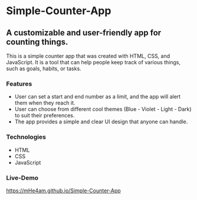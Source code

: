 # Simple-Counter-App
## A customizable and user-friendly app for counting things.

This is a simple counter app that was created with HTML, CSS, and JavaScript. It is a tool that can help people keep track of various things, such as goals, habits, or tasks.

### Features
- User can set a start and end number as a limit, and the app will alert them when they reach it.
- User can choose from different cool themes (Blue - Violet - Light - Dark) to suit their preferences.
- The app provides a simple and clear UI design that anyone can handle.

### Technologies
-   HTML
-   CSS
-   JavaScript

### Live-Demo
https://mHe4am.github.io/Simple-Counter-App